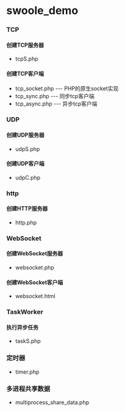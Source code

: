 # swoole_demo

### TCP

#### 创建TCP服务器

* tcpS.php

#### 创建TCP客户端

* tcp_socket.php --- PHP的原生socket实现
* tcp_sync.php   --- 同步tcp客户端
* tcp_async.php  --- 异步tcp客户端

### UDP

#### 创建UDP服务器

* udpS.php

#### 创建UDP客户端

* udpC.php

### http

#### 创建HTTP服务器

* http.php

### WebSocket

#### 创建WebSocket服务器

* websocket.php

#### 创建WebSocket客户端

* websocket.html  

### TaskWorker

#### 执行异步任务

* taskS.php

### 定时器

* timer.php

### 多进程共享数据

* multiprocess_share_data.php



